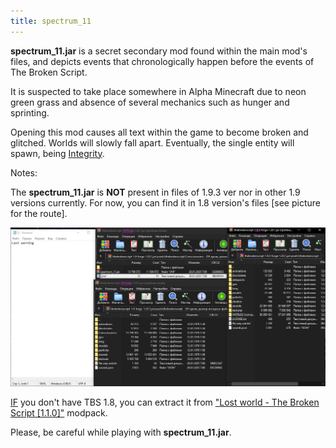 ```yaml
---
title: spectrum_11
---
```


**spectrum_11.jar** is a secret secondary mod found within the main mod's files, and depicts events that chronologically happen before the events of The Broken Script.

It is suspected to take place somewhere in Alpha Minecraft due to neon green grass and absence of several mechanics such as hunger and sprinting.

Opening this mod causes all text within the game to become broken and glitched. Worlds will slowly fall apart. Eventually, the single entity will spawn, being [Integrity](./entities/integrity).

Notes:

The **spectrum_11.jar** is **NOT** present in files of 1.9.3 ver nor in other 1.9 versions currently. For now, you can find it in 1.8 version's files [see picture for the route].

![Spectrum_11_notes.png](../../../assets/wiki/Spectrum%2011%20notes.png)

<u>IF</u> you don't have TBS 1.8, you can extract it from ["Lost world - The Broken Script [1.1.0]"](https://www.curseforge.com/minecraft/modpacks/lost-world-the-broken-script/files/6234608) modpack.

Please, be careful while playing with **spectrum_11.jar**.